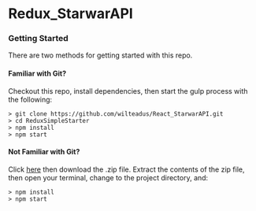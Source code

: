 # Redux_StarwarAPI


### Getting Started

There are two methods for getting started with this repo.

#### Familiar with Git?
Checkout this repo, install dependencies, then start the gulp process with the following:

```
> git clone https://github.com/wilteadus/React_StarwarAPI.git
> cd ReduxSimpleStarter
> npm install
> npm start
```

#### Not Familiar with Git?
Click [here](https://github.com/wilteadus/React_StarwarAPI.git) then download the .zip file.  Extract the contents of the zip file, then open your terminal, change to the project directory, and:

```
> npm install
> npm start
```
